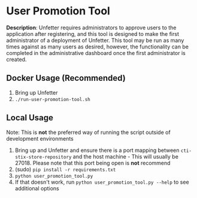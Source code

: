# User Promotion Tool

__Description__: Unfetter requires administrators to approve users to the application after registering, and this tool is designed to make the first administrator of a deployment of Unfetter.  This tool may be run as many times against as many users as desired, however, the functionality can be completed in the administrative dashboard once the first administrator is created.

## Docker Usage (Recommended)

1. Bring up Unfetter
2. `./run-user-promotion-tool.sh`

## Local Usage

Note: This is __not__ the preferred way of running the script outside of development environments

1. Bring up and Unfetter and ensure there is a port mapping between `cti-stix-store-repository` and the host machine - This will usually be 27018.  Please note that this port being open is __not__ recommend
2. (sudo) `pip install -r requirements.txt`
3. `python user_promotion_tool.py`
4. If that doesn't work, run `python user_promotion_tool.py --help` to see additional options
   